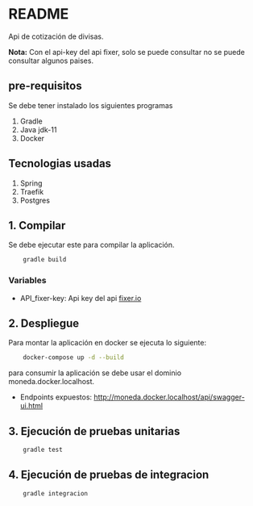 # README

Api de cotización de divisas.

**Nota:** Con el api-key del api fixer, solo se puede consultar no se puede consultar algunos paises.

## pre-requisitos

Se debe tener instalado los siguientes programas

1. Gradle
2. Java jdk-11
3. Docker

## Tecnologias usadas

1. Spring
2. Traefik
3. Postgres

## 1. Compilar

Se debe ejecutar este para compilar la aplicación.

```bash
    gradle build
```

### Variables

- API_fixer-key: Api key del api [fixer.io](https://fixer.io)

## 2. Despliegue

Para montar la aplicación en docker se ejecuta lo siguiente:

```bash
    docker-compose up -d --build
```

para consumir la aplicación se debe usar el dominio moneda.docker.localhost.

- Endpoints expuestos: http://moneda.docker.localhost/api/swagger-ui.html

## 3. Ejecución de pruebas unitarias

```bash
    gradle test
```

## 4. Ejecución de pruebas de integracion

```bash
    gradle integracion
```
